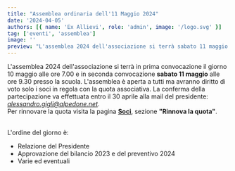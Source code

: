 ```yaml
---
title: "Assemblea ordinaria dell'11 Maggio 2024"
date: '2024-04-05'
authors: [{ name: 'Ex Allievi', role: 'admin', image: '/logo.svg' }]
tag: ['eventi', 'assemblea']
image: ''
preview: "L'assemblea 2024 dell'associazione si terrà sabato 11 maggio alle ore 9.30 presso la scuola. È aperta a tutti ma avranno diritto di voto solo i soci in regola con la quota associativa."
---
```


L'assemblea 2024 dell'associazione si terrà in prima convocazione il giorno 10 maggio alle ore 7.00 e in seconda convocazione **sabato 11 maggio** alle ore 9.30 presso la scuola. L'assemblea è aperta a tutti ma avranno diritto di voto solo i soci in regola con la quota associativa. La conferma della partecipazione va effettuata entro il 30 aprile alla mail del presidente:
\
[_alessandro.gigli@alpedone.net_](mailto:alessandro.gigli@alpedone.net).
\
Per rinnovare la quota visita la pagina [**Soci**](https://exallievi.itispaleocapa.it/soci), sezione **"Rinnova la quota"**.

\
L'ordine del giorno è:

- Relazione del Presidente
- Approvazione del bilancio 2023 e del preventivo 2024
- Varie ed eventuali
